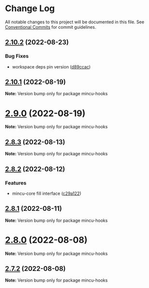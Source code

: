 # Change Log

All notable changes to this project will be documented in this file.
See [Conventional Commits](https://conventionalcommits.org) for commit guidelines.

## [2.10.2](https://github.com/ncuhome/mincu/compare/v2.10.1...v2.10.2) (2022-08-23)

### Bug Fixes

* workspace deps pin version ([d89ccac](https://github.com/ncuhome/mincu/commit/d89ccacb4085ac5d020219b202343da433743942))

## [2.10.1](https://github.com/ncuhome/mincu/compare/v2.10.0...v2.10.1) (2022-08-19)

**Note:** Version bump only for package mincu-hooks

# [2.9.0](https://github.com/ncuhome/mincu/compare/v2.8.3...v2.9.0) (2022-08-19)

**Note:** Version bump only for package mincu-hooks

## [2.8.3](https://github.com/ncuhome/mincu/compare/v2.8.2...v2.8.3) (2022-08-13)

**Note:** Version bump only for package mincu-hooks

## [2.8.2](https://github.com/ncuhome/mincu/compare/v2.8.1...v2.8.2) (2022-08-12)

### Features

* mincu-core fill interface ([c29a122](https://github.com/ncuhome/mincu/commit/c29a122d2980332e959b4bd9960a3bd09b56f72c))

## [2.8.1](https://github.com/ncuhome/mincu/compare/v2.8.0...v2.8.1) (2022-08-11)

**Note:** Version bump only for package mincu-hooks

# [2.8.0](https://github.com/ncuhome/mincu/compare/v2.7.0...v2.8.0) (2022-08-08)

**Note:** Version bump only for package mincu-hooks

## [2.7.2](https://github.com/ncuhome/mincu/compare/v2.7.1...v2.7.2) (2022-08-08)

**Note:** Version bump only for package mincu-hooks
